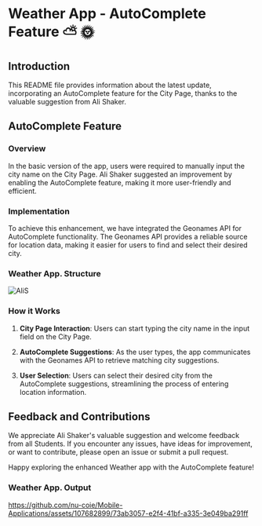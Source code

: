 # Weather App - AutoComplete Feature ⛅️ 🌞

## Introduction

This README file provides information about the latest update, incorporating an AutoComplete feature for the City Page, thanks to the valuable suggestion from Ali Shaker.

## AutoComplete Feature

### Overview

In the basic version of the app, users were required to manually input the city name on the City Page. Ali Shaker suggested an improvement by enabling the AutoComplete feature, making it more user-friendly and efficient.

### Implementation

To achieve this enhancement, we have integrated the Geonames API for AutoComplete functionality. The Geonames API provides a reliable source for location data, making it easier for users to find and select their desired city.

### Weather App. Structure

![AliS](https://github.com/nu-coie/Mobile-Applications/assets/107682899/fa704d82-30f8-48cb-bb19-db8013f11f05)



### How it Works

1. **City Page Interaction**: Users can start typing the city name in the input field on the City Page.

2. **AutoComplete Suggestions**: As the user types, the app communicates with the Geonames API to retrieve matching city suggestions.

3. **User Selection**: Users can select their desired city from the AutoComplete suggestions, streamlining the process of entering location information.

## Feedback and Contributions

We appreciate Ali Shaker's valuable suggestion and welcome feedback from all Students. If you encounter any issues, have ideas for improvement, or want to contribute, please open an issue or submit a pull request.

Happy exploring the enhanced Weather app with the AutoComplete feature!

### Weather App. Output

https://github.com/nu-coie/Mobile-Applications/assets/107682899/73ab3057-e2f4-41bf-a335-3e049ba291ff




